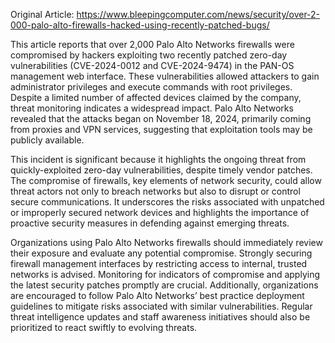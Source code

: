 Original Article: https://www.bleepingcomputer.com/news/security/over-2-000-palo-alto-firewalls-hacked-using-recently-patched-bugs/

This article reports that over 2,000 Palo Alto Networks firewalls were compromised by hackers exploiting two recently patched zero-day vulnerabilities (CVE-2024-0012 and CVE-2024-9474) in the PAN-OS management web interface. These vulnerabilities allowed attackers to gain administrator privileges and execute commands with root privileges. Despite a limited number of affected devices claimed by the company, threat monitoring indicates a widespread impact. Palo Alto Networks revealed that the attacks began on November 18, 2024, primarily coming from proxies and VPN services, suggesting that exploitation tools may be publicly available.

This incident is significant because it highlights the ongoing threat from quickly-exploited zero-day vulnerabilities, despite timely vendor patches. The compromise of firewalls, key elements of network security, could allow threat actors not only to breach networks but also to disrupt or control secure communications. It underscores the risks associated with unpatched or improperly secured network devices and highlights the importance of proactive security measures in defending against emerging threats.

Organizations using Palo Alto Networks firewalls should immediately review their exposure and evaluate any potential compromise. Strongly securing firewall management interfaces by restricting access to internal, trusted networks is advised. Monitoring for indicators of compromise and applying the latest security patches promptly are crucial. Additionally, organizations are encouraged to follow Palo Alto Networks’ best practice deployment guidelines to mitigate risks associated with similar vulnerabilities. Regular threat intelligence updates and staff awareness initiatives should also be prioritized to react swiftly to evolving threats.